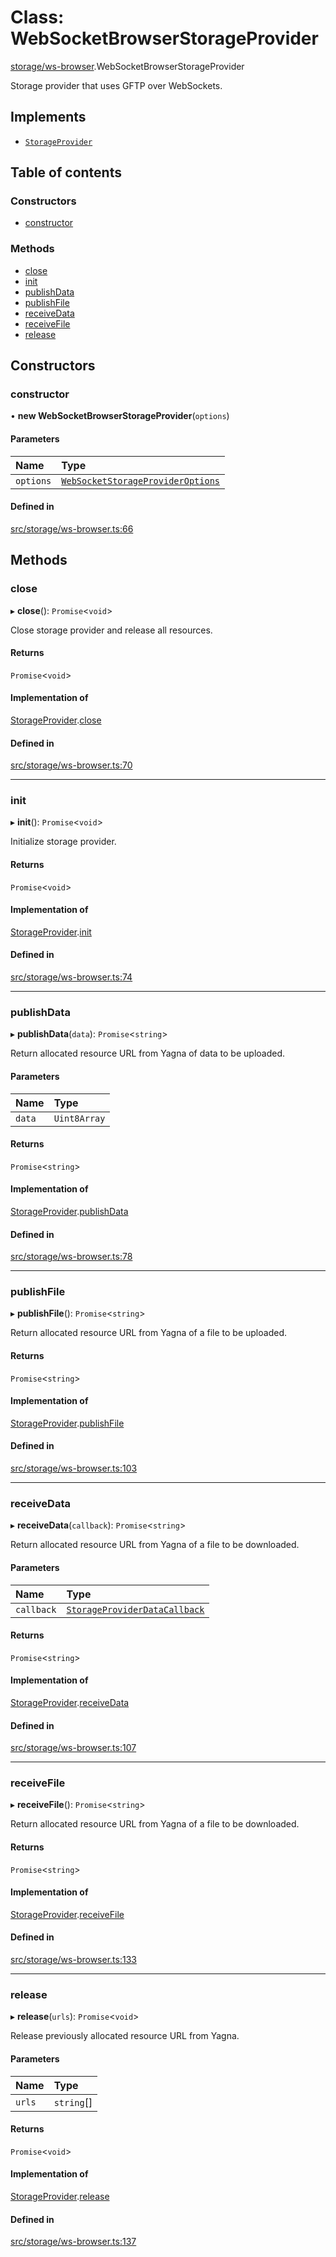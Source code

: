 # Class: WebSocketBrowserStorageProvider

[storage/ws-browser](../modules/storage_ws_browser).WebSocketBrowserStorageProvider

Storage provider that uses GFTP over WebSockets.

## Implements

- [`StorageProvider`](../interfaces/storage_provider.StorageProvider)

## Table of contents

### Constructors

- [constructor](storage_ws_browser.WebSocketBrowserStorageProvider#constructor)

### Methods

- [close](storage_ws_browser.WebSocketBrowserStorageProvider#close)
- [init](storage_ws_browser.WebSocketBrowserStorageProvider#init)
- [publishData](storage_ws_browser.WebSocketBrowserStorageProvider#publishdata)
- [publishFile](storage_ws_browser.WebSocketBrowserStorageProvider#publishfile)
- [receiveData](storage_ws_browser.WebSocketBrowserStorageProvider#receivedata)
- [receiveFile](storage_ws_browser.WebSocketBrowserStorageProvider#receivefile)
- [release](storage_ws_browser.WebSocketBrowserStorageProvider#release)

## Constructors

### constructor

• **new WebSocketBrowserStorageProvider**(`options`)

#### Parameters

| Name | Type |
| :------ | :------ |
| `options` | [`WebSocketStorageProviderOptions`](../interfaces/storage_ws_browser.WebSocketStorageProviderOptions) |

#### Defined in

[src/storage/ws-browser.ts:66](https://github.com/golemfactory/golem-js/blob/614ea72/src/storage/ws-browser.ts#L66)

## Methods

### close

▸ **close**(): `Promise`<`void`\>

Close storage provider and release all resources.

#### Returns

`Promise`<`void`\>

#### Implementation of

[StorageProvider](../interfaces/storage_provider.StorageProvider).[close](../interfaces/storage_provider.StorageProvider#close)

#### Defined in

[src/storage/ws-browser.ts:70](https://github.com/golemfactory/golem-js/blob/614ea72/src/storage/ws-browser.ts#L70)

___

### init

▸ **init**(): `Promise`<`void`\>

Initialize storage provider.

#### Returns

`Promise`<`void`\>

#### Implementation of

[StorageProvider](../interfaces/storage_provider.StorageProvider).[init](../interfaces/storage_provider.StorageProvider#init)

#### Defined in

[src/storage/ws-browser.ts:74](https://github.com/golemfactory/golem-js/blob/614ea72/src/storage/ws-browser.ts#L74)

___

### publishData

▸ **publishData**(`data`): `Promise`<`string`\>

Return allocated resource URL from Yagna of data to be uploaded.

#### Parameters

| Name | Type |
| :------ | :------ |
| `data` | `Uint8Array` |

#### Returns

`Promise`<`string`\>

#### Implementation of

[StorageProvider](../interfaces/storage_provider.StorageProvider).[publishData](../interfaces/storage_provider.StorageProvider#publishdata)

#### Defined in

[src/storage/ws-browser.ts:78](https://github.com/golemfactory/golem-js/blob/614ea72/src/storage/ws-browser.ts#L78)

___

### publishFile

▸ **publishFile**(): `Promise`<`string`\>

Return allocated resource URL from Yagna of a file to be uploaded.

#### Returns

`Promise`<`string`\>

#### Implementation of

[StorageProvider](../interfaces/storage_provider.StorageProvider).[publishFile](../interfaces/storage_provider.StorageProvider#publishfile)

#### Defined in

[src/storage/ws-browser.ts:103](https://github.com/golemfactory/golem-js/blob/614ea72/src/storage/ws-browser.ts#L103)

___

### receiveData

▸ **receiveData**(`callback`): `Promise`<`string`\>

Return allocated resource URL from Yagna of a file to be downloaded.

#### Parameters

| Name | Type |
| :------ | :------ |
| `callback` | [`StorageProviderDataCallback`](../modules/storage_provider#storageproviderdatacallback) |

#### Returns

`Promise`<`string`\>

#### Implementation of

[StorageProvider](../interfaces/storage_provider.StorageProvider).[receiveData](../interfaces/storage_provider.StorageProvider#receivedata)

#### Defined in

[src/storage/ws-browser.ts:107](https://github.com/golemfactory/golem-js/blob/614ea72/src/storage/ws-browser.ts#L107)

___

### receiveFile

▸ **receiveFile**(): `Promise`<`string`\>

Return allocated resource URL from Yagna of a file to be downloaded.

#### Returns

`Promise`<`string`\>

#### Implementation of

[StorageProvider](../interfaces/storage_provider.StorageProvider).[receiveFile](../interfaces/storage_provider.StorageProvider#receivefile)

#### Defined in

[src/storage/ws-browser.ts:133](https://github.com/golemfactory/golem-js/blob/614ea72/src/storage/ws-browser.ts#L133)

___

### release

▸ **release**(`urls`): `Promise`<`void`\>

Release previously allocated resource URL from Yagna.

#### Parameters

| Name | Type |
| :------ | :------ |
| `urls` | `string`[] |

#### Returns

`Promise`<`void`\>

#### Implementation of

[StorageProvider](../interfaces/storage_provider.StorageProvider).[release](../interfaces/storage_provider.StorageProvider#release)

#### Defined in

[src/storage/ws-browser.ts:137](https://github.com/golemfactory/golem-js/blob/614ea72/src/storage/ws-browser.ts#L137)
